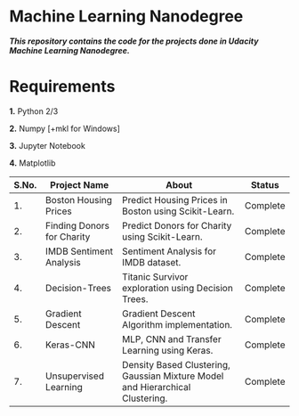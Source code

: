 # Machine Learning Nanodegree

***This repository contains the code for the projects done in Udacity Machine Learning Nanodegree.***

# Requirements

**1.** Python 2/3

**2.** Numpy [+mkl for Windows]

**3.** Jupyter Notebook

**4.** Matplotlib


| S.No. |     Project Name      |                             About                           |     Status      |
| ----- | --------------------- | ----------------------------------------------------------- | --------------- |
|  1.   | Boston Housing Prices | Predict Housing Prices in Boston using Scikit-Learn.        |     Complete    |
|  2.   | Finding Donors for Charity | Predict Donors for Charity using Scikit-Learn.         |     Complete    |
|  3.   | IMDB Sentiment Analysis | Sentiment Analysis for IMDB dataset.                      |     Complete    |
|  4.   | Decision-Trees        | Titanic Survivor exploration using Decision Trees.          |     Complete    |
|  5.   | Gradient Descent      | Gradient Descent Algorithm implementation.                  |     Complete    |
|  6.   | Keras-CNN             | MLP, CNN and Transfer Learning using Keras.                 |     Complete    |
|  7.   | Unsupervised Learning |Density Based Clustering, Gaussian Mixture Model and Hierarchical Clustering. | Complete  |
